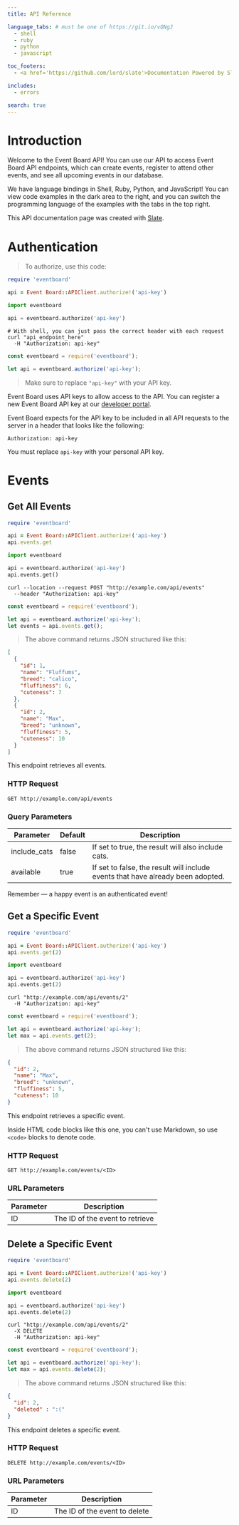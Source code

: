 ```yaml
---
title: API Reference

language_tabs: # must be one of https://git.io/vQNgJ
  - shell
  - ruby
  - python
  - javascript

toc_footers:
  - <a href='https://github.com/lord/slate'>Documentation Powered by Slate</a>

includes:
  - errors

search: true
---
```


# Introduction

Welcome to the Event Board API! You can use our API to access Event Board API endpoints, which can create events, register to attend other events, and see all upcoming events in our database.

We have language bindings in Shell, Ruby, Python, and JavaScript! You can view code examples in the dark area to the right, and you can switch the programming language of the examples with the tabs in the top right.

This API documentation page was created with [Slate](https://github.com/lord/slate).

# Authentication

> To authorize, use this code:

```ruby
require 'eventboard'

api = Event Board::APIClient.authorize!('api-key')
```

```python
import eventboard

api = eventboard.authorize('api-key')
```

```shell
# With shell, you can just pass the correct header with each request
curl "api_endpoint_here"
  -H "Authorization: api-key"
```

```javascript
const eventboard = require('eventboard');

let api = eventboard.authorize('api-key');
```

> Make sure to replace `"api-key"` with your API key.

Event Board uses API keys to allow access to the API. You can register a new Event Board API key at our [developer portal](http://example.com/developers).

Event Board expects for the API key to be included in all API requests to the server in a header that looks like the following:

`Authorization: api-key`

<aside class="notice">
You must replace <code>api-key</code> with your personal API key.
</aside>

# Events

## Get All Events

```ruby
require 'eventboard'

api = Event Board::APIClient.authorize!('api-key')
api.events.get
```

```python
import eventboard

api = eventboard.authorize('api-key')
api.events.get()
```

```shell
curl --location --request POST "http://example.com/api/events"
  --header "Authorization: api-key"
```

```javascript
const eventboard = require('eventboard');

let api = eventboard.authorize('api-key');
let events = api.events.get();
```

> The above command returns JSON structured like this:

```json
[
  {
    "id": 1,
    "name": "Fluffums",
    "breed": "calico",
    "fluffiness": 6,
    "cuteness": 7
  },
  {
    "id": 2,
    "name": "Max",
    "breed": "unknown",
    "fluffiness": 5,
    "cuteness": 10
  }
]
```

This endpoint retrieves all events.

### HTTP Request

`GET http://example.com/api/events`

### Query Parameters

Parameter | Default | Description
--------- | ------- | -----------
include_cats | false | If set to true, the result will also include cats.
available | true | If set to false, the result will include events that have already been adopted.

<aside class="success">
Remember — a happy event is an authenticated event!
</aside>

## Get a Specific Event

```ruby
require 'eventboard'

api = Event Board::APIClient.authorize!('api-key')
api.events.get(2)
```

```python
import eventboard

api = eventboard.authorize('api-key')
api.events.get(2)
```

```shell
curl "http://example.com/api/events/2"
  -H "Authorization: api-key"
```

```javascript
const eventboard = require('eventboard');

let api = eventboard.authorize('api-key');
let max = api.events.get(2);
```

> The above command returns JSON structured like this:

```json
{
  "id": 2,
  "name": "Max",
  "breed": "unknown",
  "fluffiness": 5,
  "cuteness": 10
}
```

This endpoint retrieves a specific event.

<aside class="warning">Inside HTML code blocks like this one, you can't use Markdown, so use <code>&lt;code&gt;</code> blocks to denote code.</aside>

### HTTP Request

`GET http://example.com/events/<ID>`

### URL Parameters

Parameter | Description
--------- | -----------
ID | The ID of the event to retrieve

## Delete a Specific Event

```ruby
require 'eventboard'

api = Event Board::APIClient.authorize!('api-key')
api.events.delete(2)
```

```python
import eventboard

api = eventboard.authorize('api-key')
api.events.delete(2)
```

```shell
curl "http://example.com/api/events/2"
  -X DELETE
  -H "Authorization: api-key"
```

```javascript
const eventboard = require('eventboard');

let api = eventboard.authorize('api-key');
let max = api.events.delete(2);
```

> The above command returns JSON structured like this:

```json
{
  "id": 2,
  "deleted" : ":("
}
```

This endpoint deletes a specific event.

### HTTP Request

`DELETE http://example.com/events/<ID>`

### URL Parameters

Parameter | Description
--------- | -----------
ID | The ID of the event to delete

